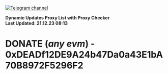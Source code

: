 [![Telegram channel](https://img.shields.io/endpoint?url=https://runkit.io/damiankrawczyk/telegram-badge/branches/master?url=https://t.me/n4z4v0d)](https://t.me/n4z4v0d) 

**Dynamic Updates Proxy List with Proxy Checker**  
**Last Updated: 21.12.23 08:13**

# DONATE (_any evm_) - 0xDEADf12DE9A24b47Da0a43E1bA70B8972F5296F2
